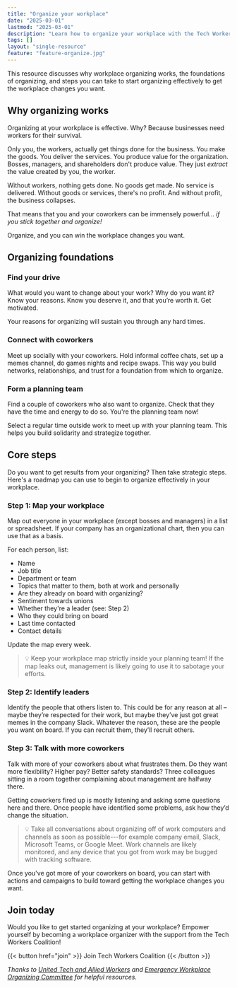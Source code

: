 ```yaml
---
title: "Organize your workplace"
date: "2025-03-01"
lastmod: "2025-03-01"
description: "Learn how to organize your workplace with the Tech Workers Coalition. Get motivated, form a planning team, and build solidarity to win positive change."
tags: []
layout: "single-resource"
feature: "feature-organize.jpg"
---
```


This resource discusses why workplace organizing works, the foundations of organizing, and steps you can take to start organizing effectively to get the workplace changes you want.

## Why organizing works

Organizing at your workplace is effective. Why? Because businesses need workers for their survival.

Only you, the workers, actually get things done for the business. You make the goods. You deliver the services. You produce value for the organization. Bosses, managers, and shareholders don't produce value. They just _extract_ the value created by you, the worker.

Without workers, nothing gets done. No goods get made. No service is delivered. Without goods or services, there's no profit. And without profit, the business collapses.

That means that you and your coworkers can be immensely powerful... _if you stick together and organize!_

Organize, and you can win the workplace changes you want.

<!-- [TODO: Add examples of workplace organizing that achieved successes!] -->

## Organizing foundations

### Find your drive

What would you want to change about your work? Why do you want it? Know your reasons. Know you deserve it, and that you’re worth it. Get motivated.

Your reasons for organizing will sustain you through any hard times.

### Connect with coworkers

Meet up socially with your coworkers. Hold informal coffee chats, set up a memes channel, do games nights and recipe swaps. This way you build networks, relationships, and trust for a foundation from which to organize.

### Form a planning team

Find a couple of coworkers who also want to organize. Check that they have the time and energy to do so. You're the planning team now!

Select a regular time outside work to meet up with your planning team. This helps you build solidarity and strategize together.

## Core steps

Do you want to get results from your organizing? Then take strategic steps. Here's a roadmap you can use to begin to organize effectively in your workplace.

### Step 1: Map your workplace

Map out everyone in your workplace (except bosses and managers) in a list or spreadsheet. If your company has an organizational chart, then you can use that as a basis.

For each person, list:

- Name
- Job title
- Department or team
- Topics that matter to them, both at work and personally
- Are they already on board with organizing?
- Sentiment towards unions
- Whether they're a leader (see: Step 2)
- Who they could bring on board
- Last time contacted
- Contact details

<!-- TO DO: Create a doc or PDF that people can directly copy or download -->

Update the map every week.

> 💡 Keep your workplace map strictly inside your planning team! If the map leaks out, management is likely going to use it to sabotage your efforts.

### Step 2: Identify leaders

Identify the people that others listen to. This could be for any reason at all – maybe they’re respected for their work, but maybe they’ve just got great memes in the company Slack. Whatever the reason, these are the people you want on board. If you can recruit them, they’ll recruit others.

### Step 3: Talk with more coworkers

Talk with more of your coworkers about what frustrates them. Do they want more flexibility? Higher pay? Better safety standards? Three colleagues sitting in a room together complaining about management are halfway there.

Getting coworkers fired up is mostly listening and asking some questions here and there. Once people have identified some problems, ask how they’d change the situation.

> 💡 Take all conversations about organizing off of work computers and channels as soon as possible---for example company email, Slack, Microsoft Teams, or Google Meet. Work channels are likely monitored, and any device that you got from work may be bugged with tracking software.

Once you've got more of your coworkers on board, you can start with actions and campaigns to build toward getting the workplace changes you want.

## Join today

Would you like to get started organizing at your workplace? Empower yourself by becoming a workplace organizer with the support from the Tech Workers Coalition!

<span class="flex justify-center uppercase font-mono">
  {{< button href="join" >}}
    Join Tech Workers Coalition
  {{< /button >}}
</span>

_Thanks to [United Tech and Allied Workers](https://utaw.tech/organise-your-workplace) and [Emergency Workplace Organizing Committee](https://workerorganizing.org/) for helpful resources._
